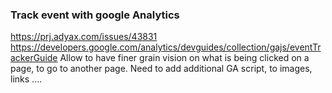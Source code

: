 ### Track event with google Analytics

https://prj.adyax.com/issues/43831   
https://developers.google.com/analytics/devguides/collection/gajs/eventTrackerGuide
Allow to have finer grain vision on what is being clicked on a page, to go to another page. 
Need to add additional GA script, to images, links ....